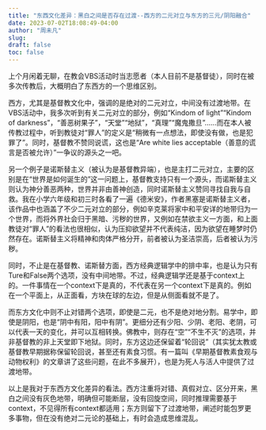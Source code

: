 ```yaml
---
title: "东西文化差异：黑白之间是否存在过渡--西方的二元对立与东方的三元/阴阳融合"
date: 2023-07-02T18:08:49-04:00
author: "周未凡"
slug:
draft: false
toc: false
---
```

<p>上个月闲着无聊，在教会VBS活动时当志愿者（本人目前不是基督徒），同时在被多次传教后，大概明白了东西方的一个思维区别。</p>
<p>西方，尤其是基督教文化中，强调的是绝对的二元对立，中间没有过渡地带。在VBS活动中，我多次听到有关二元对立的部分，例如“Kindom of light”“Kindom of darkness”，“善恶树果子”，“天堂”“地狱”，“真理”“魔鬼撒旦”……而在本人被传教过程中，听到教徒对“罪人”的定义是“稍微有一点想法，即使没有做，也是犯罪了”。同时，基督教不赞同说谎，这也是“Are white lies acceptable（善意的谎言是否被允许）”一争议的源头之一吧。</p>
<p>另一个例子是诺斯替主义（被认为是基督教异端），也是主打二元对立，主要的区别是在“世界是如何诞生的”这一问题上，基督教支持只有一个源头，而诺斯替主义则认为神分善恶两种，世界并非由善神创造，同时诺斯替主义赞同寻找自我与自救。我在小学六年级和初三时各看了一遍《德米安》，作者黑塞是诺斯替主义者，该作品中也涵盖了不少二元对立的部分，例如辛克莱将家中和平安详的地带归为一个世界，而将外界社会归于黑暗、污秽的世界，又例如在禁欲主义一方面，和上面教徒对“罪人”的看法也很相似，认为压抑欲望并不代表纯洁，因为欲望在睡梦时仍然存在。诺斯替主义将精神和肉体严格分开，前者被认为圣洁崇高，后者被认为污秽。</p>
<p>同时，不止是在基督教、诺斯替方面，西方经典逻辑学中的排中率，也是认为只有Ture和False两个选项，没有中间地带。不过，经典逻辑学还是基于context上的。一件事情在一个context下是真的，不代表在另一个context下是真的。例如在一个平面上，从正面看，方块在球的左边，但是从侧面看就不是了。</p>
<p>而东方文化中则不止对错两个选项，即使是二元，也不是绝对地分割。易学中，即使是阴阳，也是“阴中有阳，阳中有阴”。更细分还有少阳、少阴、老阳、老阴，可以代表一天的变化，并可以互相转换。佛教中，则存在“空”“不生不灭”的选项，并非基督教的非上天堂即下地狱。同时，东方这边还保留着“轮回说”（其实犹太教或基督教早期据称保留轮回说，甚至还有素食习惯。有一篇叫《早期基督教素食观与动物权利》的文章讲了这些问题，在此不多展开），也是为死人与活人中提供了过渡地带。</p>
<p>以上是我对于东西方文化差异的看法。西方注重将对错、真假对立、区分开来，黑白之间没有灰色地带，明确但可能断层，没有回旋空间，同时推理需要基于context，不见得所有context都适用；东方则留下了过渡地带，阐述时能包罗更多事物，但在没有绝对二元论的基础上，有时会造成思维混乱。</p>